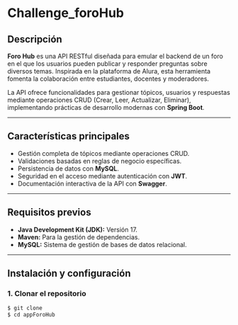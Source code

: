 # Challenge_foroHub

## Descripción
**Foro Hub** es una API RESTful diseñada para emular el backend de un foro en el que los usuarios pueden publicar y responder preguntas sobre diversos temas. Inspirada en la plataforma de Alura, esta herramienta fomenta la colaboración entre estudiantes, docentes y moderadores.

La API ofrece funcionalidades para gestionar tópicos, usuarios y respuestas mediante operaciones CRUD (Crear, Leer, Actualizar, Eliminar), implementando prácticas de desarrollo modernas con **Spring Boot**.

---

## Características principales
- Gestión completa de tópicos mediante operaciones CRUD.
- Validaciones basadas en reglas de negocio específicas.
- Persistencia de datos con **MySQL**.
- Seguridad en el acceso mediante autenticación con **JWT**.
- Documentación interactiva de la API con **Swagger**.

---

## Requisitos previos
- **Java Development Kit (JDK):** Versión 17.
- **Maven:** Para la gestión de dependencias.
- **MySQL:** Sistema de gestión de bases de datos relacional.

---

## Instalación y configuración

### 1. Clonar el repositorio
```bash
$ git clone 
$ cd appForoHub
